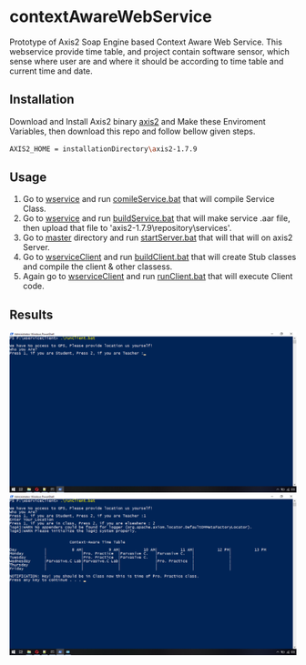 # contextAwareWebService
Prototype of Axis2 Soap Engine based Context Aware Web Service.
This webservice provide time table, and project contain software sensor, which sense where user are and where it should be according to time table and current time and date.

## Installation

Download and Install Axis2 binary [axis2](http://www.apache.org/dyn/closer.lua/axis/axis2/java/core/1.7.9/axis2-1.7.9-bin.zip) and Make these Enviroment Variables, then download this repo and follow bellow given steps.

```bash
AXIS2_HOME = installationDirectory\axis2-1.7.9
```

## Usage
1. Go to [wservice](../tree/master/wservice/ws/timeTable) and run [comileService.bat](../wservice/ws/timeTable/comileService.bat) that will compile Service Class.
2. Go to [wservice](../wservice/) and run [buildService.bat](../wservice/buildService.bat) that will make service .aar file, then upload that file to 'axis2-1.7.9\repository\services'.
3. Go to [master](../) directory and run [startServer.bat](../startServer.bat) that will that will on axis2 Server.
4. Go to [wserviceClient](../wserviceClient) and run [buildClient.bat](../wserviceClient/buildClient.bat) that will create Stub classes and compile the client & other classess.
5. Again go to [wserviceClient](../wserviceClient) and run [runClient.bat](../wserviceClient/runClient.bat) that will execute Client code.

## Results
 ![Start](https://github.com/muhammadsalman241/contextAwareWebService/blob/master/Screenshot%20(10).png)
 ![Result](https://github.com/muhammadsalman241/contextAwareWebService/blob/master/Screenshot%20(11).png)
